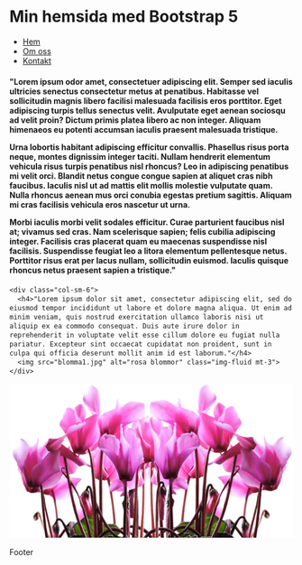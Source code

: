 <!DOCTYPE html>
<html lang="sv">
<head>
  <title>Bootstrap 5 Website Example</title>
  <meta charset="utf-8">
  <meta name="viewport" content="width=device-width, initial-scale=1">
  <link href="https://cdn.jsdelivr.net/npm/bootstrap@5.3.3/dist/css/bootstrap.min.css" rel="stylesheet">
  <script src="https://cdn.jsdelivr.net/npm/bootstrap@5.3.3/dist/js/bootstrap.bundle.min.js"></script>
</head>
<body>

<div class="p-5 bg-dark text-white text-center header-container">
  <h1>Min hemsida med Bootstrap 5</h1>
</div>

<nav class="navbar navbar-expand-sm bg-dark navbar-dark">
  <div class="container-fluid">
    <ul class="navbar-nav">
      <li class="nav-item">
        <a class="nav-link active" href="#">Hem</a>
      </li>
      <li class="nav-item">
        <a class="nav-link" href="#">Om oss</a>
      </li>
      <li class="nav-item">
        <a class="nav-link" href="#">Kontakt</a>
      </li>
    </ul>
  </div>
</nav>

<div class="container mt-5">
  <div class="row">
    <div class="col-sm-6">
      <h4>"Lorem ipsum odor amet, consectetuer adipiscing elit. Semper sed iaculis ultricies senectus consectetur metus at penatibus. Habitasse vel sollicitudin magnis libero facilisi malesuada facilisis eros porttitor. Eget adipiscing turpis tellus senectus velit. Avulputate eget aenean sociosqu ad velit proin? Dictum primis platea libero ac non integer. Aliquam himenaeos eu potenti accumsan iaculis praesent malesuada tristique.

Urna lobortis habitant adipiscing efficitur convallis. Phasellus risus porta neque, montes dignissim integer taciti. Nullam hendrerit elementum vehicula risus turpis penatibus nisl rhoncus? Leo in adipiscing penatibus mi velit orci. Blandit netus congue congue sapien at aliquet cras nibh faucibus. Iaculis nisl ut ad mattis elit mollis molestie vulputate quam. Nulla rhoncus aenean mus orci conubia egestas pretium sagittis. Aliquam mi cras facilisis vehicula eros nascetur ut urna.

Morbi iaculis morbi velit sodales efficitur. Curae parturient faucibus nisl at; vivamus sed cras. Nam scelerisque sapien; felis cubilia adipiscing integer. Facilisis cras placerat quam eu maecenas suspendisse nisl facilisis. Suspendisse feugiat leo a litora elementum pellentesque netus. Porttitor risus erat per lacus nullam, sollicitudin euismod. Iaculis quisque rhoncus netus praesent sapien a tristique."
</h4>
    </div>
    
    <div class="col-sm-6">
      <h4>"Lorem ipsum dolor sit amet, consectetur adipiscing elit, sed do eiusmod tempor incididunt ut labore et dolore magna aliqua. Ut enim ad minim veniam, quis nostrud exercitation ullamco laboris nisi ut aliquip ex ea commodo consequat. Duis aute irure dolor in reprehenderit in voluptate velit esse cillum dolore eu fugiat nulla pariatur. Excepteur sint occaecat cupidatat non proident, sunt in culpa qui officia deserunt mollit anim id est laborum."</h4>
      <img src="blomma1.jpg" alt="rosa blommor" class="img-fluid mt-3">
    </div>
  </div>

  <div class="row mt-5">
    <div class="col-12">
      <img src="blomma2.jpg" alt="rosa blommor" class="img-fluid">
    </div>
  </div>
</div>

<div class="footer mt-5 p-4 bg-dark text-white text-center">
  <p>Footer</p>
</div>

</body>
</html>
